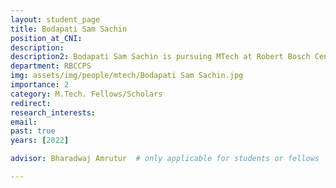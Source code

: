 ```yaml
---
layout: student_page
title: Bodapati Sam Sachin
position_at_CNI: 
description: 
description2: Bodapati Sam Sachin is pursuing MTech at Robert Bosch Centre for Cyber Physical Systems, IISc working under the guidance of Professor Bharadwaj Amrutur (RBCCPS), IISc. He graduated BTech in Mechanical Engineering from GITAM University, Vishakhapatnam in the year 2020. Presently he is working on the development of an Underwater Remotely Operated Vehicle (ROV) which can be used for defence surveillance purposes withstanding a payload capacity of 5Kgs. ROV has been selected for the 2nd round in the Defence Innovation Challenge of Defence Design and Technology Incubator of India (DDTI) in association with DRDO. This ROV is also being developed to semi-autonomously stage for the filtration purpose of sewage treatment plants to reduce human efforts. Before joining IISc, he worked as a Quality Specialist in Geocoding Dept. at Amazon Hyderabad.
department: RBCCPS
img: assets/img/people/mtech/Bodapati Sam Sachin.jpg
importance: 2
category: M.Tech. Fellows/Scholars
redirect: 
research_interests: 
email: 
past: true
years: [2022]

advisor: Bharadwaj Amrutur  # only applicable for students or fellows

---
```

